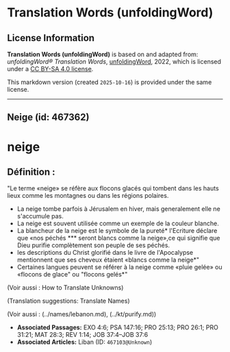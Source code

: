# Translation Words (unfoldingWord)

## License Information

**Translation Words (unfoldingWord)** is based on and adapted from: _unfoldingWord® Translation Words_, [unfoldingWord](https://unfoldingword.org/utw), 2022, which is licensed under a [CC BY-SA 4.0 license](https://creativecommons.org/licenses/by-sa/4.0/legalcode.en).

This markdown version (created `2025-10-16`) is provided under the same license.



--------------------------------

## Neige (id: 467362)

neige
=====

Définition :
------------

"Le terme «neige» se réfère aux flocons glacés qui tombent dans les hauts lieux comme les montagnes ou dans les régions polaires.

* La neige tombe parfois à Jérusalem en hiver, mais generalement elle ne s'accumule pas.
* La neige est souvent utilisée comme un exemple de la couleur blanche.
* La blancheur de la neige est le symbole de la pureté\* l'Ecriture déclare que «nos péchés \*\*\* seront blancs comme la neige»,ce qui signifie que Dieu purifie complètement son peuple de ses péchés.
* les descriptions du Christ glorifié dans le livre de l'Apocalypse mentionnent que ses cheveux étaient «blancs comme la neige\*"
* Certaines langues peuvent se référer à la neige comme «pluie gelée» ou «flocons de glace" ou "flocons gelés\*"

(Voir aussi : How to Translate Unknowns)

(Translation suggestions: Translate Names)

(Voir aussi : (../names/lebanon.md), (../kt/purify.md))

* **Associated Passages:** EXO 4:6; PSA 147:16; PRO 25:13; PRO 26:1; PRO 31:21; MAT 28:3; REV 1:14; JOB 37:4–JOB 37:6
* **Associated Articles:** Liban (ID: `467103@Unknown`)

